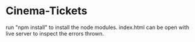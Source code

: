 # Cinema-Tickets

run "npm install" to install the node modules.
index.html can be open with live server to inspect the errors thrown. 
